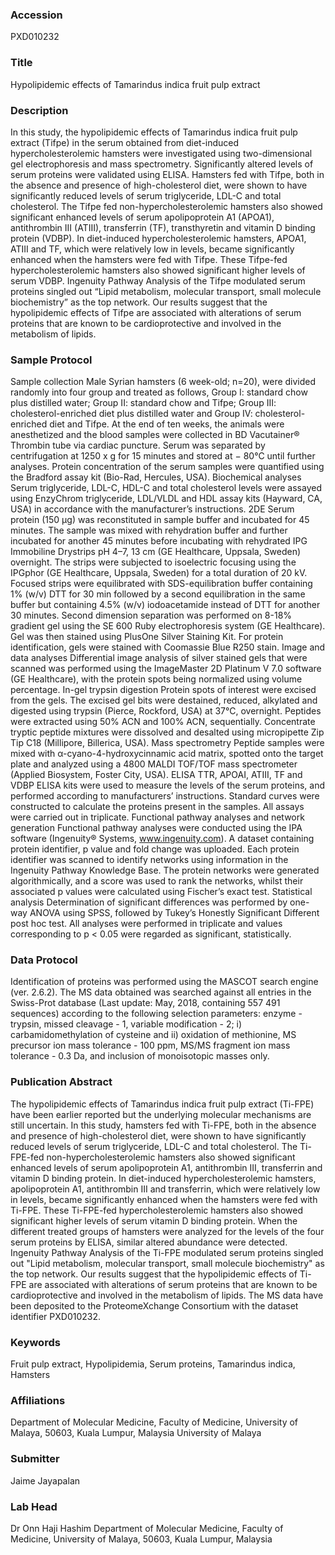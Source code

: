 ### Accession
PXD010232

### Title
Hypolipidemic effects of Tamarindus indica fruit pulp extract

### Description
In this study, the hypolipidemic effects of Tamarindus indica fruit pulp extract (Tifpe) in the serum obtained from diet-induced hypercholesterolemic hamsters were investigated using two-dimensional gel electrophoresis and mass spectrometry.  Significantly altered levels of serum proteins were validated using ELISA. Hamsters fed with Tifpe, both in the absence and presence of high-cholesterol diet, were shown to have significantly reduced levels of serum triglyceride, LDL-C and total cholesterol.  The Tifpe fed non-hypercholesterolemic hamsters also showed significant enhanced levels of serum apolipoprotein A1 (APOA1), antithrombin III (ATIII), transferrin (TF), transthyretin and vitamin D binding protein (VDBP).  In diet-induced hypercholesterolemic hamsters, APOA1, ATIII and TF, which were relatively low in levels, became significantly enhanced when the hamsters were fed with Tifpe.  These Tifpe-fed hypercholesterolemic hamsters also showed significant higher levels of serum VDBP.  Ingenuity Pathway Analysis of the Tifpe modulated serum proteins singled out “Lipid metabolism, molecular transport, small molecule biochemistry” as the top network. Our results suggest that the hypolipidemic effects of Tifpe are associated with alterations of serum proteins that are known to be cardioprotective and involved in the metabolism of lipids.

### Sample Protocol
Sample collection Male Syrian hamsters (6 week-old; n=20), were divided randomly into four group and treated as follows, Group I: standard chow plus distilled water; Group II: standard chow and Tifpe; Group III: cholesterol-enriched diet plus distilled water and Group IV: cholesterol-enriched diet and Tifpe.  At the end of ten weeks, the animals were anesthetized and the blood samples were collected in BD Vacutainer® Thrombin tube via cardiac puncture.  Serum was separated by centrifugation at 1250 x g for 15 minutes and stored at − 80°C until further analyses.  Protein concentration of the serum samples were quantified using the Bradford assay kit (Bio-Rad, Hercules, USA).  Biochemical analyses Serum triglyceride, LDL-C, HDL-C and total cholesterol levels were assayed using EnzyChrom triglyceride, LDL/VLDL and HDL assay kits (Hayward, CA, USA) in accordance with the manufacturer’s instructions. 2DE Serum protein (150 µg) was reconstituted in sample buffer and incubated for 45 minutes.  The sample was mixed with rehydration buffer and further incubated for another 45 minutes before incubating with rehydrated IPG Immobiline Drystrips pH 4–7, 13 cm (GE Healthcare, Uppsala, Sweden) overnight.  The strips were subjected to isoelectric focusing using the IPGphor (GE Healthcare, Uppsala, Sweden) for a total duration of 20 kV.  Focused strips were equilibrated with SDS-equilibration buffer containing 1% (w/v) DTT for 30 min followed by a second equilibration in the same buffer but containing 4.5% (w/v) iodoacetamide instead of DTT for another 30 minutes.  Second dimension separation was performed on 8-18% gradient gel using the SE 600 Ruby electrophoresis system (GE Healthcare). Gel was then stained using PlusOne Silver Staining Kit.  For protein identification, gels were stained with Coomassie Blue R250 stain. Image and data analyses Differential image analysis of silver stained gels that were scanned was performed using the ImageMaster 2D Platinum V 7.0 software (GE Healthcare), with the protein spots being normalized using volume percentage.  In-gel trypsin digestion   Protein spots of interest were excised from the gels.  The excised gel bits were destained, reduced, alkylated and digested using trypsin (Pierce, Rockford, USA) at 37°C, overnight.  Peptides were extracted using 50% ACN and 100% ACN, sequentially.  Concentrate tryptic peptide mixtures were dissolved and desalted using micropipette Zip Tip C18 (Millipore, Billerica, USA). Mass spectrometry  Peptide samples were mixed with α-cyano-4-hydroxycinnamic acid matrix, spotted onto the target plate and analyzed using a 4800 MALDI TOF/TOF mass spectrometer (Applied Biosystem, Foster City, USA).    ELISA  TTR, APOAI, ATIII, TF and VDBP ELISA kits were used to measure the levels of the serum proteins, and performed according to manufacturers’ instructions.  Standard curves were constructed to calculate the proteins present in the samples.  All assays were carried out in triplicate. Functional pathway analyses and network generation  Functional pathway analyses were conducted using the IPA software (Ingenuity® Systems, www.ingenuity.com).  A dataset containing protein identifier, p value and fold change was uploaded.  Each protein identifier was scanned to identify networks using information in the Ingenuity Pathway Knowledge Base.  The protein networks were generated algorithmically, and a score was used to rank the networks, whilst their associated p values were calculated using Fischer’s exact test. Statistical analysis Determination of significant differences was performed by one-way ANOVA using SPSS, followed by Tukey’s Honestly Significant Different post hoc test.  All analyses were performed in triplicate and values corresponding to p < 0.05 were regarded as significant, statistically.

### Data Protocol
Identification of proteins was performed using the MASCOT search engine (ver. 2.6.2). The MS data obtained was searched against all entries in the Swiss-Prot database (Last update: May, 2018, containing 557 491 sequences) according to the following selection parameters: enzyme - trypsin, missed cleavage - 1, variable modification - 2; i) carbamidomethylation of cysteine and ii) oxidation of methionine, MS precursor ion mass tolerance - 100 ppm, MS/MS fragment ion mass tolerance - 0.3 Da, and inclusion of monoisotopic masses only.

### Publication Abstract
The hypolipidemic effects of Tamarindus indica fruit pulp extract (Ti-FPE) have been earlier reported but the underlying molecular mechanisms are still uncertain. In this study, hamsters fed with Ti-FPE, both in the absence and presence of high-cholesterol diet, were shown to have significantly reduced levels of serum triglyceride, LDL-C and total cholesterol. The Ti-FPE-fed non-hypercholesterolemic hamsters also showed significant enhanced levels of serum apolipoprotein A1, antithrombin III, transferrin and vitamin D binding protein. In diet-induced hypercholesterolemic hamsters, apolipoprotein A1, antithrombin III and transferrin, which were relatively low in levels, became significantly enhanced when the hamsters were fed with Ti-FPE. These Ti-FPE-fed hypercholesterolemic hamsters also showed significant higher levels of serum vitamin D binding protein. When the different treated groups of hamsters were analyzed for the levels of the four serum proteins by ELISA, similar altered abundance were detected. Ingenuity Pathway Analysis of the Ti-FPE modulated serum proteins singled out "Lipid metabolism, molecular transport, small molecule biochemistry" as the top network. Our results suggest that the hypolipidemic effects of Ti-FPE are associated with alterations of serum proteins that are known to be cardioprotective and involved in the metabolism of lipids. The MS data have been deposited to the ProteomeXchange Consortium with the dataset identifier PXD010232.

### Keywords
Fruit pulp extract, Hypolipidemia, Serum proteins, Tamarindus indica, Hamsters

### Affiliations
Department of Molecular Medicine, Faculty of Medicine, University of Malaya, 50603, Kuala Lumpur, Malaysia
University of Malaya

### Submitter
Jaime Jayapalan

### Lab Head
Dr Onn Haji Hashim
Department of Molecular Medicine, Faculty of Medicine, University of Malaya, 50603, Kuala Lumpur, Malaysia


